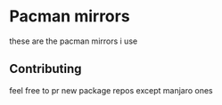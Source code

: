 # Pacman mirrors

these are the pacman mirrors i use

## Contributing

feel free to pr new package repos except manjaro ones
